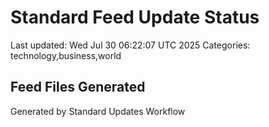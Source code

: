 # Standard Feed Update Status
Last updated: Wed Jul 30 06:22:07 UTC 2025
Categories: technology,business,world

## Feed Files Generated

Generated by Standard Updates Workflow

